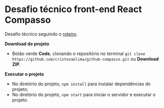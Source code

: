 # Desafio técnico front-end React Compasso

Desafio técnico seguindo o [roteiro](https://github.com/recrutamento-compasso/api-github-interview).

**Download do projeto**
* Botão verde **Code**, clonando o repositório no terminal `git clone https://github.com/cristovaolima/github-compasso.git` ou **Download ZIP**.

**Executar o projeto**
* No diretório do projeto, `npm install` para instalar dependências do projeto;
* No diretório do projeto, `npm start` para iniciar o servidor e executar o projeto.
